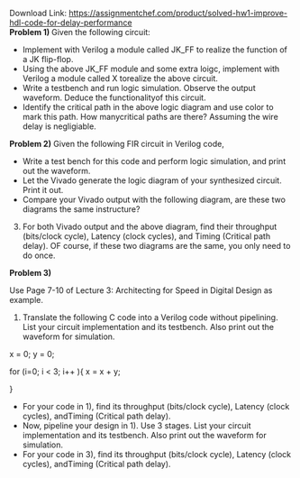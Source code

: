 Download Link: https://assignmentchef.com/product/solved-hw1-improve-hdl-code-for-delay-performance
<br>
<strong>Problem 1) </strong>Given the following circuit:

<ul>

 <li>Implement with Verilog a module called JK_FF to realize the function of a JK flip-flop.</li>

 <li>Using the above JK_FF module and some extra loigc, implement with Verilog a module called X torealize the above circuit.</li>

 <li>Write a testbench and run logic simulation. Observe the output waveform. Deduce the functionalityof this circuit.</li>

 <li>Identify the critical path in the above logic diagram and use color to mark this path. How manycritical paths are there? Assuming the wire delay is negligiable.</li>

</ul>

<strong>Problem 2)</strong>  Given the following FIR circuit in Verilog code,




<ul>

 <li>Write a test bench for this code and perform logic simulation, and print out the waveform.</li>

 <li>Let the Vivado generate the logic diagram of your synthesized circuit. Print it out.</li>

 <li>Compare your Vivado output with the following diagram, are these two diagrams the same instructure?</li>

</ul>

3) For both Vivado output and the above diagram, find their throughput (bits/clock cycle), Latency (clock cycles), and Timing (Critical path delay). OF course, if these two diagrams are the same, you only need to do once.

<strong>Problem 3)  </strong>

Use Page 7-10 of Lecture  3: Architecting for Speed in Digital Design as example.

1) Translate the following C code into a Verilog code without pipelining. List your circuit implementation and its testbench. Also print out the waveform for simulation.

x = 0; y = 0;

for (i=0; i &lt; 3; i++ ){ x = x + y;

}

<ul>

 <li>For your code in 1), find its throughput (bits/clock cycle), Latency (clock cycles), andTiming (Critical path delay).</li>

 <li>Now, pipeline your design in 1). Use 3 stages. List your circuit implementation and its testbench. Also print out the waveform for simulation.</li>

 <li>For your code in 3), find its throughput (bits/clock cycle), Latency (clock cycles), andTiming (Critical path delay).</li>

</ul>